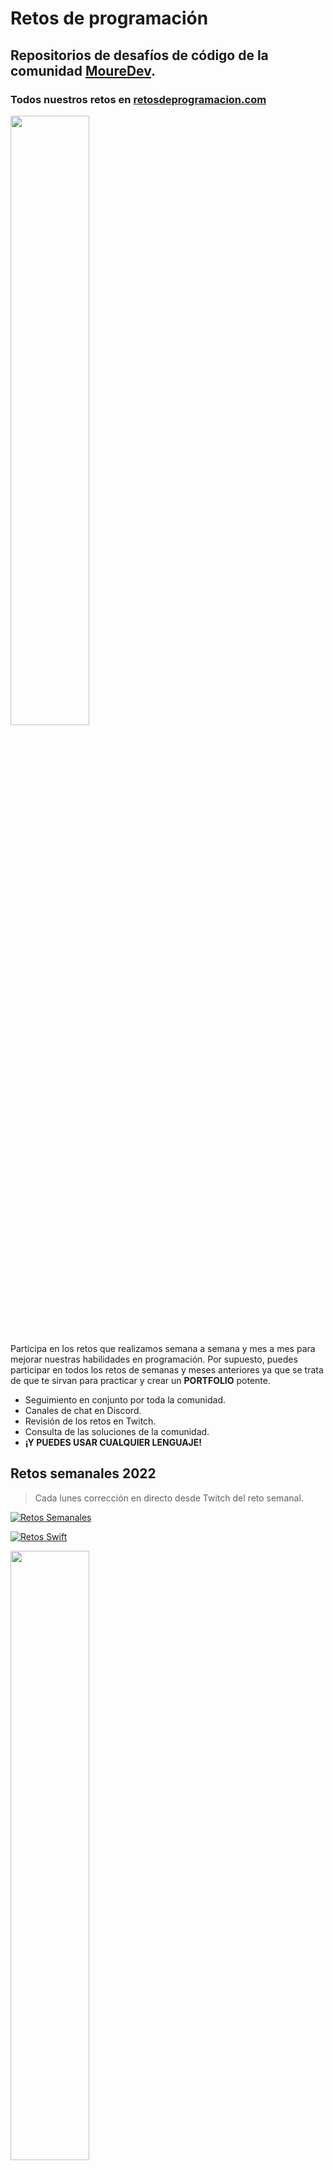 # Retos de programación
## Repositorios de desafíos de código de la comunidad **[MoureDev](https://moure.dev)**.
### Todos nuestros retos en **[retosdeprogramacion.com](https://retosdeprogramacion.com/)**

<a href="https://youtu.be/8HuQXzJl_1I"><img src="http://i3.ytimg.com/vi/8HuQXzJl_1I/maxresdefault.jpg" style="height: 50%; width:50%;"/></a>

Participa en los retos que realizamos semana a semana y mes a mes para mejorar nuestras habilidades en programación. Por supuesto, puedes participar en todos los retos de semanas y meses anteriores ya que se trata de que te sirvan para practicar y crear un **PORTFOLIO** potente.

* Seguimiento en conjunto por toda la comunidad.
* Canales de chat en Discord.
* Revisión de los retos en Twitch.
* Consulta de las soluciones de la comunidad.
* **¡Y PUEDES USAR CUALQUIER LENGUAJE!**

## Retos semanales 2022

> Cada lunes corrección en directo desde Twitch del reto semanal.

[![Retos Semanales](https://img.shields.io/github/stars/mouredev/Weekly-Challenge-2022-Kotlin?label=Repositorio%20retos%20Semanales&style=social)](https://github.com/mouredev/Weekly-Challenge-2022-Kotlin)

[![Retos Swift](https://img.shields.io/github/stars/mouredev/Weekly-Challenge-2022-Swift?label=Repositorio%20retos%20Semanales%20en%20Swift&style=social)](https://github.com/mouredev/Weekly-Challenge-2022-Swift)

<a href="https://youtu.be/14v4IINunvY"><img src="http://i3.ytimg.com/vi/14v4IINunvY/maxresdefault.jpg" style="height: 50%; width:50%;"/></a>

*Vídeo explicación*

### Listado de retos

#### [Aquí](https://github.com/mouredev/Weekly-Challenge-2022-Kotlin/tree/main/app/src/main/java/com/mouredev/weeklychallenge2022) tienes un fichero con el enunciado y el código para cada reto

* **#0** - 27/12/21 - [`EL FAMOSO "FIZZ BUZZ"`](https://github.com/mouredev/Weekly-Challenge-2022-Kotlin/blob/main/app/src/main/java/com/mouredev/weeklychallenge2022/Challenge0.kt)
* **#1** - 03/01/22 - [`¿ES UN ANAGRAMA?`](https://github.com/mouredev/Weekly-Challenge-2022-Kotlin/blob/main/app/src/main/java/com/mouredev/weeklychallenge2022/Challenge1.kt)
* **#2** - 10/01/22 - [`LA SUCESIÓN DE FIBONACCI`](https://github.com/mouredev/Weekly-Challenge-2022-Kotlin/blob/main/app/src/main/java/com/mouredev/weeklychallenge2022/Challenge2.kt)
* **#3** - 17/01/22 - [`¿ES UN NÚMERO PRIMO?`](https://github.com/mouredev/Weekly-Challenge-2022-Kotlin/blob/main/app/src/main/java/com/mouredev/weeklychallenge2022/Challenge3.kt)
* **#4** - 24/01/22 - [`ÁREA DE UN POLÍGONO`](https://github.com/mouredev/Weekly-Challenge-2022-Kotlin/blob/main/app/src/main/java/com/mouredev/weeklychallenge2022/Challenge4.kt)
* **#5** - 01/02/22 - [`ASPECT RATIO DE UNA IMAGEN`](https://github.com/mouredev/Weekly-Challenge-2022-Kotlin/blob/main/app/src/main/java/com/mouredev/weeklychallenge2022/Challenge5.kt)
* **#6** - 07/02/22 - [`INVIRTIENDO CADENAS`](https://github.com/mouredev/Weekly-Challenge-2022-Kotlin/blob/main/app/src/main/java/com/mouredev/weeklychallenge2022/Challenge6.kt)
* **#7** - 14/02/22 - [`CONTANDO PALABRAS`](https://github.com/mouredev/Weekly-Challenge-2022-Kotlin/blob/main/app/src/main/java/com/mouredev/weeklychallenge2022/Challenge7.kt)
* **#8** - 18/02/22 - [`DECIMAL A BINARIO`](https://github.com/mouredev/Weekly-Challenge-2022-Kotlin/blob/main/app/src/main/java/com/mouredev/weeklychallenge2022/Challenge8.kt)
* **#9** - 02/03/22 - [`CÓDIGO MORSE`](https://github.com/mouredev/Weekly-Challenge-2022-Kotlin/blob/main/app/src/main/java/com/mouredev/weeklychallenge2022/Challenge9.kt)
* **#10** - 07/03/22 - [`EXPRESIONES EQUILIBRADAS`](https://github.com/mouredev/Weekly-Challenge-2022-Kotlin/blob/main/app/src/main/java/com/mouredev/weeklychallenge2022/Challenge10.kt)
* **#11** - 14/03/22 - [`ELIMINANDO CARACTERES`](https://github.com/mouredev/Weekly-Challenge-2022-Kotlin/blob/main/app/src/main/java/com/mouredev/weeklychallenge2022/Challenge11.kt)
* **#12** - 21/03/22 - [`¿ES UN PALÍNDROMO?`](https://github.com/mouredev/Weekly-Challenge-2022-Kotlin/blob/main/app/src/main/java/com/mouredev/weeklychallenge2022/Challenge12.kt)
* **#13** - 28/03/22 - [`FACTORIAL RECURSIVO`](https://github.com/mouredev/Weekly-Challenge-2022-Kotlin/blob/main/app/src/main/java/com/mouredev/weeklychallenge2022/Challenge13.kt)
* **#14** - 04/04/22 - [`¿ES UN NÚMERO DE ARMSTRONG?`](https://github.com/mouredev/Weekly-Challenge-2022-Kotlin/blob/main/app/src/main/java/com/mouredev/weeklychallenge2022/Challenge14.kt)
* **#15** - 11/04/22 - [`¿CUÁNTOS DÍAS?`](https://github.com/mouredev/Weekly-Challenge-2022-Kotlin/blob/main/app/src/main/java/com/mouredev/weeklychallenge2022/Challenge15.kt)
* **#16** - 18/04/22 - [`EN MAYÚSCULA`](https://github.com/mouredev/Weekly-Challenge-2022-Kotlin/blob/main/app/src/main/java/com/mouredev/weeklychallenge2022/Challenge16.kt)
* **#17** - 25/04/22 - [`LA CARRERA DE OBSTÁCULOS`](https://github.com/mouredev/Weekly-Challenge-2022-Kotlin/blob/main/app/src/main/java/com/mouredev/weeklychallenge2022/Challenge17.kt)
* **#18** - 02/05/22 - [`TRES EN RAYA`](https://github.com/mouredev/Weekly-Challenge-2022-Kotlin/blob/main/app/src/main/java/com/mouredev/weeklychallenge2022/Challenge18.kt)
* **#19** - 09/05/22 - [`CONVERSOR TIEMPO`](https://github.com/mouredev/Weekly-Challenge-2022-Kotlin/blob/main/app/src/main/java/com/mouredev/weeklychallenge2022/Challenge19.kt)
* **#20** - 16/05/22 - [`PARANDO EL TIEMPO`](https://github.com/mouredev/Weekly-Challenge-2022-Kotlin/blob/main/app/src/main/java/com/mouredev/weeklychallenge2022/Challenge20.kt)
* **#21** - 23/05/22 - [`CALCULADORA .TXT` ](https://github.com/mouredev/Weekly-Challenge-2022-Kotlin/blob/main/app/src/main/java/com/mouredev/weeklychallenge2022/Challenge21.kt)
* **#22** - 01/06/22 - [`CONJUNTOS` ](https://github.com/mouredev/Weekly-Challenge-2022-Kotlin/blob/main/app/src/main/java/com/mouredev/weeklychallenge2022/Challenge22.kt)
* **#23** - 07/06/22 - [`MÁXIMO COMÚN DIVISOR Y MÍNIMO COMÚN MÚLTIPLO`](https://github.com/mouredev/Weekly-Challenge-2022-Kotlin/blob/main/app/src/main/java/com/mouredev/weeklychallenge2022/Challenge23.kt) 
* **#24** - 13/06/22 - [`ITERATION MASTER` ](https://github.com/mouredev/Weekly-Challenge-2022-Kotlin/blob/main/app/src/main/java/com/mouredev/weeklychallenge2022/Challenge24.kt)
* **#25** - 20/06/22 - [`PIEDRA, PAPEL, TIJERA` ](https://github.com/mouredev/Weekly-Challenge-2022-Kotlin/blob/main/app/src/main/java/com/mouredev/weeklychallenge2022/Challenge25.kt)
* **#26** - 27/06/22 - [`CUADRADO Y TRIÁNGULO 2D` ](https://github.com/mouredev/Weekly-Challenge-2022-Kotlin/blob/main/app/src/main/java/com/mouredev/weeklychallenge2022/Challenge26.kt)
* **#27** - 07/07/22 - [`VECTORES ORTOGONALES`](https://github.com/mouredev/Weekly-Challenge-2022-Kotlin/blob/main/app/src/main/java/com/mouredev/weeklychallenge2022/Challenge27.kt)
* **#28** - 11/07/22 - [`MÁQUINA EXPENDEDORA`](https://github.com/mouredev/Weekly-Challenge-2022-Kotlin/blob/main/app/src/main/java/com/mouredev/weeklychallenge2022/Challenge28.kt)
* **#29** - 18/07/22 - [`ORDENA LA LISTA`](https://github.com/mouredev/Weekly-Challenge-2022-Kotlin/blob/main/app/src/main/java/com/mouredev/weeklychallenge2022/Challenge29.kt)
* **#30** - 26/07/22 - [`MARCO DE PALABRAS`](https://github.com/mouredev/Weekly-Challenge-2022-Kotlin/blob/main/app/src/main/java/com/mouredev/weeklychallenge2022/Challenge30.kt)
* **#31** - 01/08/22 - [`AÑOS BISIESTOS`](https://github.com/mouredev/Weekly-Challenge-2022-Kotlin/blob/main/app/src/main/java/com/mouredev/weeklychallenge2022/Challenge31.kt)
* **#32** - 08/08/22 - [`EL SEGUNDO`](https://github.com/mouredev/Weekly-Challenge-2022-Kotlin/blob/main/app/src/main/java/com/mouredev/weeklychallenge2022/Challenge32.kt)
* **#33** - 15/08/22 - [`CICLO SEXAGENARIO CHINO`](https://github.com/mouredev/Weekly-Challenge-2022-Kotlin/blob/main/app/src/main/java/com/mouredev/weeklychallenge2022/Challenge33.kt)
* **#34** - 22/08/22 - [`LOS NÚMEROS PERDIDOS`](https://github.com/mouredev/Weekly-Challenge-2022-Kotlin/blob/main/app/src/main/java/com/mouredev/weeklychallenge2022/Challenge34.kt)
* **#35** - 29/08/22 - [`BATALLA POKÉMON`](https://github.com/mouredev/Weekly-Challenge-2022-Kotlin/blob/main/app/src/main/java/com/mouredev/weeklychallenge2022/Challenge35.kt)
* **#36** - 06/09/22 - [`LOS ANILLOS DE PODER`](https://github.com/mouredev/Weekly-Challenge-2022-Kotlin/blob/main/app/src/main/java/com/mouredev/weeklychallenge2022/Challenge36.kt)
* **#37** - 14/09/22 - [`LOS LANZAMIENTOS DE "THE LEGEND OF ZELDA"`](https://github.com/mouredev/Weekly-Challenge-2022-Kotlin/blob/main/app/src/main/java/com/mouredev/weeklychallenge2022/Challenge37.kt)
* **#38** - 19/09/22 - [`BINARIO A DECIMAL"`](https://github.com/mouredev/Weekly-Challenge-2022-Kotlin/blob/main/app/src/main/java/com/mouredev/weeklychallenge2022/Challenge38.kt)
* **#39** - 27/09/22 - `Publicación nuevo reto...`

<a href="https://youtu.be/ydH_B5KuqGs"><img src="http://i3.ytimg.com/vi/ydH_B5KuqGs/maxresdefault.jpg" style="height: 50%; width:50%;"/></a>

*Corrección retos del 0 al 4 en vídeo*

<a href="https://youtu.be/Y_Gej0lbfD0"><img src="http://i3.ytimg.com/vi/Y_Gej0lbfD0/maxresdefault.jpg" style="height: 50%; width:50%;"/></a>

*Corrección retos del 5 al 10 en vídeo*

<a href="https://youtu.be/YPdhP60Tt08"><img src="http://i3.ytimg.com/vi/YPdhP60Tt08/maxresdefault.jpg" style="height: 50%; width:50%;"/></a>

*Corección retos del 11 al 20 en vídeo*

<a href="https://youtu.be/nOB_4le7718"><img src="http://i3.ytimg.com/vi/nOB_4le7718/maxresdefault.jpg" style="height: 50%; width:50%;"/></a>

*Corección retos del 21 al 30 en vídeo*

Como decía, puedes usar **cualquier lenguaje**. Son repositorios en Kotlin y Swift ya que yo realizo las soluciones en estos lenguajes, pero puedes utilizar estos proyectos para aportar tus propias soluciones en el lenguaje que prefieras.

## Retos mensuales 2022

> Cada mes corrección en directo desde Twitch del reto semanal.
> 
> Sorteo de premio entre l@s participantes.

[![Retos mensuales](https://img.shields.io/github/stars/mouredev/Monthly-App-Challenge-2022?label=Repositorio%20retos%20mensuales&style=social)](https://github.com/mouredev/Monthly-App-Challenge-2022)

<a href="https://youtu.be/TSMFijaJwpE"><img src="http://i3.ytimg.com/vi/TSMFijaJwpE/maxresdefault.jpg" style="height: 50%; width:50%;"/></a>

*Vídeo explicación*

### Listado de retos
* **Enero** - 03/01/22 - [`CONECTA 4`](https://github.com/mouredev/Monthly-App-Challenge-2022/blob/main/SolucionesReto01.md)
* **Febrero** - 03/02/22 - [`ENCICLOPEDIA STAR WARS`](https://github.com/mouredev/Monthly-App-Challenge-2022/blob/main/SolucionesReto02.md)
* **Marzo** - 03/03/22 - [`CUESTIONARIO CONTRARRELOJ`](https://github.com/mouredev/Monthly-App-Challenge-2022/blob/main/SolucionesReto03.md)
* **Abril** - 31/03/22 - [`POMODORO`](https://github.com/mouredev/Monthly-App-Challenge-2022/blob/main/SolucionesReto04.md)
* **Mayo** - 03/05/22 - [`JUEGO DE MEMORIA`](https://github.com/mouredev/Monthly-App-Challenge-2022/blob/main/SolucionesReto05.md)
* **Junio** - 31/05/22 - [`CLONANDO TWITTER`](https://github.com/mouredev/Monthly-App-Challenge-2022/blob/main/SolucionesReto06.md)
* **Julio** - 28/06/22 - [`LECTOR RSS`](https://github.com/mouredev/Monthly-App-Challenge-2022/blob/main/SolucionesReto07.md)
* **Agosto** - 02/08/22 - [`FIREBASE CHAT`](https://github.com/mouredev/Monthly-App-Challenge-2022/blob/main/SolucionesReto08.md)
* **Septiembre** - 30/08/22 - [`HACKATHON DÍA DE LA PROGRAMACIÓN`](https://diadelaprogramacion.com)
* **Octubre** - 29/09/22 - `Publicación nuevo reto...`

---

#### Puedes apoyar mi trabajo haciendo "☆ Star" en el repo o nominarme a "GitHub Star". ¡Gracias!

[![GitHub Star](https://img.shields.io/badge/GitHub-Nominar_a_star-yellow?style=for-the-badge&logo=github&logoColor=white&labelColor=101010)](https://stars.github.com/nominate/)

Si quieres unirte a nuestra comunidad de desarrollo, aprender programación de Apps, mejorar tus habilidades y ayudar a la continuidad del proyecto, puedes encontrarnos en:

[![Twitch](https://img.shields.io/badge/Twitch-Retos_en_directo-9146FF?style=for-the-badge&logo=twitch&logoColor=white&labelColor=101010)](https://twitch.tv/mouredev)
[![Discord](https://img.shields.io/badge/Discord-Canal_de_chat_para_retos-5865F2?style=for-the-badge&logo=discord&logoColor=white&labelColor=101010)](https://mouredev.com/discord)
[![Link](https://img.shields.io/badge/Links_de_interés-moure.dev-39E09B?style=for-the-badge&logo=Linktree&logoColor=white&labelColor=101010)](https://mouredev.com)

## ![https://mouredev.com](https://raw.githubusercontent.com/mouredev/mouredev/master/mouredev_emote.png) Hola, mi nombre es Brais Moure.
### Freelance full-stack iOS & Android engineer

[![YouTube Channel Subscribers](https://img.shields.io/youtube/channel/subscribers/UCxPD7bsocoAMq8Dj18kmGyQ?style=social)](https://youtube.com/mouredevapps?sub_confirmation=1)
[![Twitch Status](https://img.shields.io/twitch/status/mouredev?style=social)](https://twitch.com/mouredev)
[![Discord](https://img.shields.io/discord/729672926432985098?style=social&label=Discord&logo=discord)](https://mouredev.com/discord)
[![Twitter Follow](https://img.shields.io/twitter/follow/mouredev?style=social)](https://twitter.com/mouredev)
![GitHub Followers](https://img.shields.io/github/followers/mouredev?style=social)
![GitHub Followers](https://img.shields.io/github/stars/mouredev?style=social)

Soy ingeniero de software desde hace más de 12 años. Desde hace 4 años combino mi trabajo desarrollando Apps con creación de contenido formativo sobre programación y tecnología en diferentes redes sociales como **[@mouredev](https://moure.dev)**.

### En mi perfil de GitHub tienes más información

[![GitHub](https://img.shields.io/badge/GitHub-MoureDev-14a1f0?style=for-the-badge&logo=github&logoColor=white&labelColor=101010)](https://github.com/mouredev)

